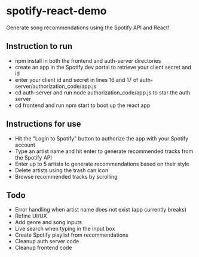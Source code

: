 # spotify-react-demo
Generate song recommendations using the Spotify API and React!

## Instruction to run
* npm install in both the frontend and auth-server directories
* create an app in the Spotify dev portal to retrieve your client secret and id
* enter your client id and secret in lines 16 and 17 of auth-server/authorization_code/app.js
* cd auth-server and run node authorization_code/app.js to star the auth server
* cd frontend and run npm start to boot up the react app

## Instructions for use
* Hit the "Login to Spotify" button to authorize the app with your Spotify account
* Type an artist name and hit enter to generate recommended tracks from the Spotify API
* Enter up to 5 artists to generate recommendations based on their style
* Delete artists using the trash can icon
* Browse recommended tracks by scrolling

## Todo
* Error handling when artist name does not exist (app currently breaks)
* Refine UI/UX
* Add genre and song inputs
* Live search when typing in the input box
* Create Spotify playlist from recommendations
* Cleanup auth server code
* Cleanup frontend code
